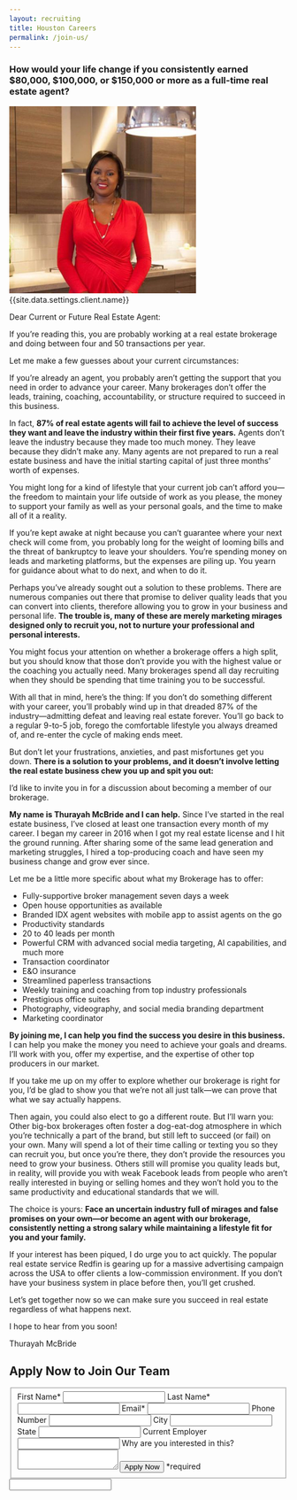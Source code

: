 ```yaml
---
layout: recruiting
title: Houston Careers
permalink: /join-us/
---
```


<div class="recruiting-page">
<!-- <h1 class="join-us">Growing Real Estate Teams in Houston</h1> -->
<h3 class="join-us-subtitle">How would your life change if you consistently earned $80,000, $100,000, or $150,000 or more as a full-time real estate agent?</h3>
<div class="recruiting-photo">
<span class="client-image-container">
<img src="/img/headshot.jpg" alt="{{site.data.settings.client.name}}" class="client-image"/>
</span>
<figcaption class="caption">{{site.data.settings.client.name}}</figcaption>
</div>


<p>Dear Current or Future Real Estate Agent:</p>

<p>If you’re reading this, you are probably working at a real estate brokerage and doing between four and 50 transactions per year.</p>

<p>Let me make a few guesses about your current circumstances:</p>

<p>If you’re already an agent, you probably aren’t getting the support that you need in order to advance your career. Many brokerages don’t offer the leads, training, coaching, accountability, or structure required to succeed in this business.</p>

<p>In fact, <strong>87% of real estate agents will fail to achieve the level of success they want and leave the industry within their first five years.</strong> Agents don’t leave the industry because they made too much money. They leave because they didn’t make any. Many agents are not prepared to run a real estate business and have the initial starting capital of just three months’ worth of expenses. </p>

<p>You might long for a kind of lifestyle that your current job can’t afford you—the freedom to maintain your life outside of work as you please, the money to support your family as well as your personal goals, and the time to make all of it a reality.</p>

<p>If you’re kept awake at night because you can’t guarantee where your next check will come from, you probably long for the weight of looming bills and the threat of bankruptcy to leave your shoulders. You’re spending money on leads and marketing platforms, but the expenses are piling up. You yearn for guidance about what to do next, and when to do it.</p>

<p>Perhaps you’ve already sought out a solution to these problems. There are numerous companies out there that promise to deliver quality leads that you can convert into clients, therefore allowing you to grow in your business and personal life. <strong>The trouble is, many of these are merely marketing mirages designed only to recruit you, not to nurture your professional and personal interests.</strong> </p>

<p>You might focus your attention on whether a brokerage offers a high split, but you should know that those don’t provide you with the highest value or the coaching you actually need. Many brokerages spend all day recruiting when they should be spending that time training you to be successful.</p>

<p>With all that in mind, here’s the thing: If you don’t do something different with your career, you’ll probably wind up in that dreaded 87% of the industry—admitting defeat and leaving real estate forever. You’ll go back to a regular 9-to-5 job, forego the comfortable lifestyle you always dreamed of, and re-enter the cycle of making ends meet.</p>

<p>But don’t let your frustrations, anxieties, and past misfortunes get you down. <strong>There is a solution to your problems, and it doesn’t involve letting the real estate business chew you up and spit you out:</strong></p>

<p>I’d like to invite you in for a discussion about becoming a member of our brokerage.</p>

<p><strong>My name is Thurayah McBride and I can help.</strong> Since I’ve started in the real estate business, I’ve closed at least one transaction every month of my career. I began my career in 2016 when I got my real estate license and I hit the ground running. After sharing some of the same lead generation and marketing struggles, I hired a top-producing coach and have seen my business change and grow ever since.</p>

<p>Let me be a little more specific about what my Brokerage has to offer:
<ul class="indent">
<li>Fully-supportive broker management seven days a week</li>
<li>Open house opportunities as available</li>
<li>Branded IDX agent websites with mobile app to assist agents on the go</li>
<li>Productivity standards</li>
<li>20 to 40 leads per month</li>
<li>Powerful CRM with advanced social media targeting, AI capabilities, and much more</li>
<li>Transaction coordinator</li>
<li>E&O insurance</li>
<li>Streamlined paperless transactions</li>
<li>Weekly training and coaching from top industry professionals</li>
<li>Prestigious office suites</li>
<li>Photography, videography, and social media branding department</li>
<li>Marketing coordinator</li>
</ul></p>

<p><strong>By joining me, I can help you find the success you desire in this business.</strong> I can help you make the money you need to achieve your goals and dreams. I’ll work with you, offer my expertise, and the expertise of other top producers in our market.</p>

<p>If you take me up on my offer to explore whether our brokerage is right for you, I’d be glad to show you that we’re not all just talk—we can prove that what we say actually happens.</p>

<p>Then again, you could also elect to go a different route. But I’ll warn you: Other big-box brokerages often foster a dog-eat-dog atmosphere in which you’re technically a part of the brand, but still left to succeed (or fail) on your own. Many will spend a lot of their time calling or texting you so they can recruit you, but once you’re there, they don’t provide the resources you need to grow your business. Others still will promise you quality leads but, in reality, will provide you with weak Facebook leads from people who aren’t really interested in buying or selling homes and they won’t hold you to the same productivity and educational standards that we will.</p>

<p>The choice is yours: <strong>Face an uncertain industry full of mirages and false promises on your own—or become an agent with our brokerage, consistently netting a strong salary while maintaining a lifestyle fit for you and your family.</strong> </p>

<p>If your interest has been piqued, I do urge you to act quickly. The popular real estate service Redfin is gearing up for a massive advertising campaign across the USA to offer clients a low-commission environment. If you don’t have your business system in place before then, you’ll get crushed.</p>

<p>Let’s get together now so we can make sure you succeed in real estate regardless of what happens next.</p>

<p>I hope to hear from you soon!</p>

<p>Thurayah McBride</p>




<h2 class="recruiting">Apply Now to Join Our Team</h2>

<form method="post" class="home-value cta-forms" action="https://formspree.io/{{site.data.settings.client.email}}" onsubmit="return setReturn()">
					<fieldset><label for="firstname">First Name*</label> <input type="text" required="" name="firstname" /> <label for="lastname">Last Name*</label> <input type="text" required="" name="lastname" /> <label for="email">Email*</label> <input type="text" name="name" /> <label for="phone">Phone Number </label> <input type="tel" name="phone" />
						<!--base32-c9gq6t9k68pkcd3jcwpp4rbkcmtk4-base32--><label for="city">City </label> <input type="text" name="city" /> <label for="state">State </label> <input type="text" name="state" /> <label for="employer">Current Employer </label> <input type="text" name="employer" /> <label for="message">Why are you interested in this? </label><textarea name="employer"></textarea>
						<!--base32-c9gq6t9k68pk8cbme5gq4uv4cguqachj70r2urk1edjk6cg-base32--><input class="submit light-light" type="submit" value="Apply Now" name="submitrecruitingForm" /> <span class="asterisk">*required</span></fieldset>
					<!--base32-c9gq6t9k68pk8c9he1t7cxkecdkpedhpe9h6at3me5r7ee1kddhpwx9q71up4tb3f1u6mc3mdcwp6vkg6rw3gc1dc9gq6t9k68-base32-->
					<div class="hidden"><input type="hidden" value="{{site.data.settings.client.email}}" name="_to" /> <input type="hidden" value="Recruiting Contact Request Message From Your Vyral Careers and Training Video Blog" name="_subject" /> <input type="text" name="_gotcha" /></div>
				</form>
</div>
